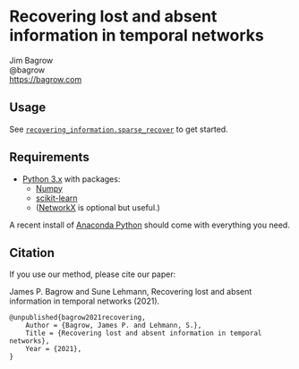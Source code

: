 # Recovering lost and absent information in temporal networks

Jim Bagrow  
@bagrow  
https://bagrow.com

## Usage

See [`recovering_information.sparse_recover`](https://github.com/bagrow/recovering-information-temporal-networks/blob/main/recovering_information.py) to get started.

## Requirements

* [Python 3.x](https://www.python.org) with packages:
    + [Numpy](http://numpy.scipy.org/)
    + [scikit-learn](https://scikit-learn.org/stable/)
    + ([NetworkX](https://networkx.github.io) is optional but useful.)
    	
A recent install of [Anaconda Python](https://www.anaconda.com) should come with everything you need.


## Citation

If you use our method, please cite our paper:

James P. Bagrow and Sune Lehmann, Recovering lost and absent information in temporal networks (2021).

```text
@unpublished{bagrow2021recovering,
	Author = {Bagrow, James P. and Lehmann, S.},
	Title = {Recovering lost and absent information in temporal networks},
	Year = {2021},
}
```
